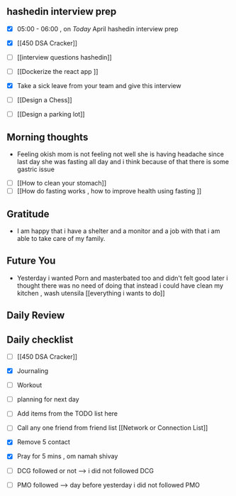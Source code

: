 ## hashedin interview prep
- [x]  05:00 - 06:00 , on *Today* April hashedin interview prep
- [x] [[450 DSA Cracker]]
- [ ] [[interview questions hashedin]]
- [ ] [[Dockerize the react app ]]
- [x] Take a sick leave from your team and give this interview 
- [ ] [[Design a Chess]]
- [ ]  [[Design a parking lot]]



## Morning thoughts
- Feeling okish mom is not feeling not well she is having headache since last day she was fasting all day and i think because of that there is some gastric issue
- [ ] [[How to clean your stomach]]
- [ ] [[How do fasting works , how to improve health using fasting ]]

## Gratitude
- I am happy that i have a shelter and a monitor and a job with that i am able to take care of my family.

## Future You
- Yesterday i wanted Porn and masterbated too and didn't felt good later i thought there was no need of doing that instead i could have clean my kitchen , wash utensila
[[everything i wants to do]]


## Daily Review  

## Daily checklist
- [ ] [[450 DSA Cracker]]
- [x] Journaling
- [ ] Workout
- [ ] planning for next day
- [ ] Add items from the TODO list here
- [ ] Call any one friend from friend list [[Network or Connection List]]
- [x] Remove 5 contact
- [x] Pray for 5 mins , om namah shivay
- [ ] DCG followed or not  --> i did not followed DCG
- [ ] PMO followed --> day before yesterday i did not followed PMO




